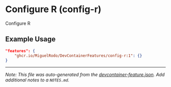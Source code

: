
# Configure R (config-r)

Configure R

## Example Usage

```json
"features": {
    "ghcr.io/MiguelRodo/DevContainerFeatures/config-r:1": {}
}
```





---

_Note: This file was auto-generated from the [devcontainer-feature.json](https://github.com/MiguelRodo/DevContainerFeatures/blob/main/src/config-r/devcontainer-feature.json).  Add additional notes to a `NOTES.md`._
